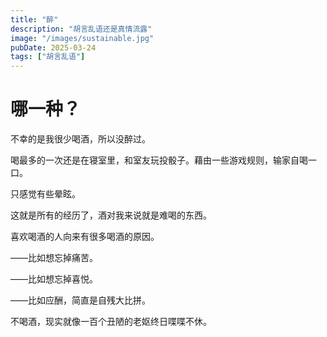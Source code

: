 ```yaml
---
title: "醉"
description: "胡言乱语还是真情流露"
image: "/images/sustainable.jpg"
pubDate: 2025-03-24
tags: ["胡言乱语"]
---
```


# 哪一种？

不幸的是我很少喝酒，所以没醉过。

喝最多的一次还是在寝室里，和室友玩投骰子。藉由一些游戏规则，输家自喝一口。

只感觉有些晕眩。

这就是所有的经历了，酒对我来说就是难喝的东西。

喜欢喝酒的人向来有很多喝酒的原因。

——比如想忘掉痛苦。

——比如想忘掉喜悦。

——比如应酬，简直是自残大比拼。

不喝酒，现实就像一百个丑陋的老妪终日喋喋不休。


